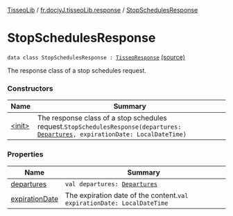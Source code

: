 [TisseoLib](../../index.md) / [fr.docjyJ.tisseoLib.response](../index.md) / [StopSchedulesResponse](./index.md)

# StopSchedulesResponse

`data class StopSchedulesResponse : `[`TisseoResponse`](../-tisseo-response/index.md) [(source)](https://github.com/docjyJ/TisseoLib/tree/master/src/main/kotlin/fr/docjyJ/tisseoLib/response/StopSchedulesResponse.kt#L14)

The response class of a stop schedules request.

### Constructors

| Name | Summary |
|---|---|
| [&lt;init&gt;](-init-.md) | The response class of a stop schedules request.`StopSchedulesResponse(departures: `[`Departures`](../../fr.docjy-j.tisseo-lib.model.stop-schedule/-departures/index.md)`, expirationDate: LocalDateTime)` |

### Properties

| Name | Summary |
|---|---|
| [departures](departures.md) | `val departures: `[`Departures`](../../fr.docjy-j.tisseo-lib.model.stop-schedule/-departures/index.md) |
| [expirationDate](expiration-date.md) | The expiration date of the content.`val expirationDate: LocalDateTime` |
